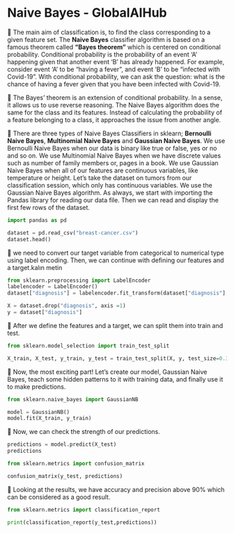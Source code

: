 # Naive Bayes - GlobalAIHub

📌 The main aim of classification is, to find the class corresponding to a given feature set. The **Naive Bayes** classifier algorithm is based on a famous theorem called **“Bayes theorem”** which is centered on conditional probability. Conditional probability is the probability of an event ‘A’ happening given that another event ‘B’ has already happened. For example, consider event ‘A’ to be “having a fever”, and event ‘B’ to be “infected with Covid-19”. With conditional probability, we can ask the question: what is the chance of having a fever given that you have been infected with Covid-19.

📌 The Bayes’ theorem is an extension of conditional probability. In a sense, it allows us to use reverse reasoning. The Naive Bayes algorithm does the same for the class and its features. Instead of calculating the probability of a feature belonging to a class, it approaches the issue from another angle. 

📌 There are three types of Naive Bayes Classifiers in sklearn; **Bernoulli Naive Bayes**, **Multinomial Naive Bayes** and **Gaussian Naive Bayes**. We use Bernoulli Naive Bayes when our data is binary like true or false, yes or no and so on. We use Multinomial Naive Bayes when we have discrete values such as number of family members or, pages in a book. We use Gaussian Naive Bayes when all of our features are continuous variables, like temperature or height. Let’s take the dataset on tumors from our classification session, which only has continuous variables. We use the Gaussian Naive Bayes algorithm. As always, we start with importing the Pandas library for reading our data file. Then we can read and display the first few rows of the dataset.

```Python
import pandas as pd

dataset = pd.read_csv("breast-cancer.csv")
dataset.head()
```

📌 we need to convert our target variable from categorical to numerical type using label encoding. Then, we can continue with defining our features and a target.kalın metin

```Python
from sklearn.preprocessing import LabelEncoder
labelencoder = LabelEncoder()
dataset["diagnosis"] = labelencoder.fit_transform(dataset["diagnosis"].values)

X = dataset.drop("diagnosis", axis =1)
y = dataset["diagnosis"]
```

📌 After we define the features and a target, we can split them into train and test.

```Python
from sklearn.model_selection import train_test_split

X_train, X_test, y_train, y_test = train_test_split(X, y, test_size=0.3)
```

📌 Now, the most exciting part! Let’s create our model, Gaussian Naive Bayes, teach some hidden patterns to it with training data, and finally use it to make predictions.

```Python
from sklearn.naive_bayes import GaussianNB

model = GaussianNB()
model.fit(X_train, y_train)
```

📌 Now, we can check the strength of our predictions.

```Python
predictions = model.predict(X_test)
predictions

from sklearn.metrics import confusion_matrix

confusion_matrix(y_test, predictions)
```

📌 Looking at the results, we have accuracy and precision above 90% which can be considered as a good result.

```Python
from sklearn.metrics import classification_report

print(classification_report(y_test,predictions))
```
